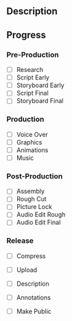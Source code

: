 ## Description

## Progress

### Pre-Production

- [ ] Research
- [ ] Script Early
- [ ] Storyboard Early
- [ ] Script Final
- [ ] Storyboard Final

### Production

- [ ] Voice Over
- [ ] Graphics
- [ ] Animations
- [ ] Music

### Post-Production

- [ ] Assembly
- [ ] Rough Cut
- [ ] Picture Lock
- [ ] Audio Edit Rough
- [ ] Audio Edit Final

### Release

- [ ] Compress
- [ ] Upload
- [ ] Description
- [ ] Annotations
- [ ] Make Public

